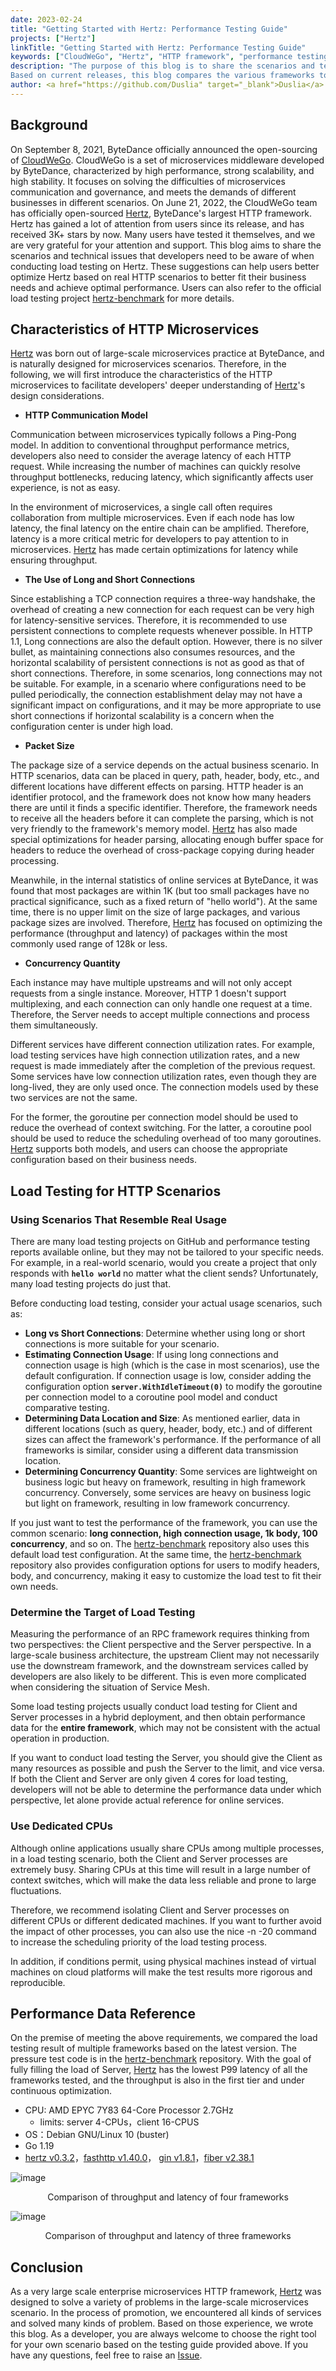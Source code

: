 ```yaml
---
date: 2023-02-24
title: "Getting Started with Hertz: Performance Testing Guide"
projects: ["Hertz"]
linkTitle: "Getting Started with Hertz: Performance Testing Guide"
keywords: ["CloudWeGo", "Hertz", "HTTP framework", "performance testing"]
description: "The purpose of this blog is to share the scenarios and technical issues that developers need to know when they need to conduct load testing on Hertz.
Based on current releases, this blog compares the various frameworks to provide performance reference data that will help you tune Hertz with real-world HTTP scenarios to better match business needs and maximize performance."
author: <a href="https://github.com/Duslia" target="_blank">Duslia</a>
---
```


## Background

On September 8, 2021, ByteDance officially announced the open-sourcing of [CloudWeGo][CloudWeGo].
CloudWeGo is a set of microservices middleware developed by ByteDance, characterized by high performance, strong scalability, and high stability.
It focuses on solving the difficulties of microservices communication and governance, and meets the demands of different businesses in different scenarios.
On June 21, 2022, the CloudWeGo team has officially open-sourced [Hertz][Hertz], ByteDance's largest HTTP framework. Hertz has gained a lot of attention from users since its release,
and has received 3K+ stars by now. Many users have tested it themselves, and we are very grateful for your attention and support.
This blog aims to share the scenarios and technical issues that developers need to be aware of when conducting load testing on Hertz.
These suggestions can help users better optimize Hertz based on real HTTP scenarios to better fit their business needs and achieve optimal performance.
Users can also refer to the official load testing project [hertz-benchmark][hertz-benchmark] for more details.

## Characteristics of HTTP Microservices

[Hertz][Hertz] was born out of large-scale microservices practice at ByteDance, and is naturally designed for microservices scenarios.
Therefore, in the following, we will first introduce the characteristics of the HTTP microservices to facilitate developers' deeper understanding of [Hertz][Hertz]'s design considerations.

- **HTTP Communication Model**

Communication between microservices typically follows a Ping-Pong model. In addition to conventional throughput performance metrics, developers also need to consider the average latency of each HTTP request.
While increasing the number of machines can quickly resolve throughput bottlenecks, reducing latency, which significantly affects user experience, is not as easy.

In the environment of microservices, a single call often requires collaboration from multiple microservices. Even if each node has low latency, the final latency on the entire chain can be amplified.
Therefore, latency is a more critical metric for developers to pay attention to in microservices. [Hertz][Hertz] has made certain optimizations for latency while ensuring throughput.

- **The Use of Long and Short Connections**

Since establishing a TCP connection requires a three-way handshake, the overhead of creating a new connection for each request can be very high for latency-sensitive services.
Therefore, it is recommended to use persistent connections to complete requests whenever possible. In HTTP 1.1, Long connections are also the default option.
However, there is no silver bullet, as maintaining connections also consumes resources, and the horizontal scalability of persistent connections is not as good as that of short connections.
Therefore, in some scenarios, long connections may not be suitable. For example, in a scenario where configurations need to be pulled periodically,
the connection establishment delay may not have a significant impact on configurations, and it may be more appropriate to use short connections if horizontal scalability is a concern when the configuration center is under high load.

- **Packet Size**

The package size of a service depends on the actual business scenario. In HTTP scenarios, data can be placed in query, path, header, body, etc., and different locations have different effects on parsing.
HTTP header is an identifier protocol, and the framework does not know how many headers there are until it finds a specific identifier. Therefore, the framework needs to receive all the headers before it can complete the parsing,
which is not very friendly to the framework's memory model. [Hertz][Hertz] has also made special optimizations for header parsing, allocating enough buffer space for headers to reduce the overhead of cross-package copying during header processing.

Meanwhile, in the internal statistics of online services at ByteDance, it was found that most packages are within 1K (but too small packages have no practical significance, such as a fixed return of "hello world").
At the same time, there is no upper limit on the size of large packages, and various package sizes are involved. Therefore, [Hertz][Hertz] has focused on optimizing the performance (throughput and latency) of packages within the most commonly used range of 128k or less.

- **Concurrency Quantity**

Each instance may have multiple upstreams and will not only accept requests from a single instance. Moreover, HTTP 1 doesn't support multiplexing,
and each connection can only handle one request at a time. Therefore, the Server needs to accept multiple connections and process them simultaneously.

Different services have different connection utilization rates. For example, load testing services have high connection utilization rates, and a new request is made immediately after the completion of the previous request.
Some services have low connection utilization rates, even though they are long-lived, they are only used once. The connection models used by these two services are not the same.

For the former, the goroutine per connection model should be used to reduce the overhead of context switching. For the latter, a coroutine pool should be used to reduce the scheduling overhead of too many goroutines.
[Hertz][Hertz] supports both models, and users can choose the appropriate configuration based on their business needs.

## Load Testing for HTTP Scenarios

### Using Scenarios That Resemble Real Usage

There are many load testing projects on GitHub and performance testing reports available online, but they may not be tailored to your specific needs.
For example, in a real-world scenario, would you create a project that only responds with **`hello world`** no matter what the client sends? Unfortunately, many load testing projects do just that.

Before conducting load testing, consider your actual usage scenarios, such as:

- **Long vs Short Connections**: Determine whether using long or short connections is more suitable for your scenario.
- **Estimating Connection Usage**: If using long connections and connection usage is high (which is the case in most scenarios), use the default configuration.
  If connection usage is low, consider adding the configuration option **`server.WithIdleTimeout(0)`** to modify the goroutine per connection model to a coroutine pool model and conduct comparative testing.
- **Determining Data Location and Size**: As mentioned earlier, data in different locations (such as query, header, body, etc.) and of different sizes can affect the framework's performance.
  If the performance of all frameworks is similar, consider using a different data transmission location.
- **Determining Concurrency Quantity**: Some services are lightweight on business logic but heavy on framework, resulting in high framework concurrency.
  Conversely, some services are heavy on business logic but light on framework, resulting in low framework concurrency.

If you just want to test the performance of the framework, you can use the common scenario: **long connection, high connection usage, 1k body, 100 concurrency**, and so on.
The [hertz-benchmark][hertz-benchmark] repository also uses this default load test configuration.
At the same time, the [hertz-benchmark][hertz-benchmark] repository also provides configuration options for users to modify headers, body, and concurrency, making it easy to customize the load test to fit their own needs.

### Determine the Target of Load Testing

Measuring the performance of an RPC framework requires thinking from two perspectives: the Client perspective and the Server perspective. In a large-scale business architecture,
the upstream Client may not necessarily use the downstream framework, and the downstream services called by developers are also likely to be different. This is even more complicated when considering the situation of Service Mesh.

Some load testing projects usually conduct load testing for Client and Server processes in a hybrid deployment, and then obtain performance data for the **entire framework**, which may not be consistent with the actual operation in production.

If you want to conduct load testing the Server, you should give the Client as many resources as possible and push the Server to the limit, and vice versa.
If both the Client and Server are only given 4 cores for load testing, developers will not be able to determine the performance data under which perspective, let alone provide actual reference for online services.

### Use Dedicated CPUs

Although online applications usually share CPUs among multiple processes, in a load testing scenario, both the Client and Server processes are extremely busy. Sharing CPUs at this time will result in a large number of context switches, which will make the data less reliable and prone to large fluctuations.

Therefore, we recommend isolating Client and Server processes on different CPUs or different dedicated machines. If you want to further avoid the impact of other processes, you can also use the nice -n -20 command to increase the scheduling priority of the load testing process.

In addition, if conditions permit, using physical machines instead of virtual machines on cloud platforms will make the test results more rigorous and reproducible.

## Performance Data Reference

On the premise of meeting the above requirements, we compared the load testing result of multiple frameworks based on the latest version. The pressure test code is in the [hertz-benchmark][hertz-benchmark] repository.
With the goal of fully filling the load of Server, [Hertz] has the lowest P99 latency of all the frameworks tested, and the throughput is also in the first tier and under continuous optimization.

- CPU: AMD EPYC 7Y83 64-Core Processor 2.7GHz
  - limits: server 4-CPUs，client 16-CPUS
- OS：Debian GNU/Linux 10 (buster)
- Go 1.19
- [hertz v0.3.2](https://github.com/cloudwego/hertz/releases/tag/v0.3.2)，[fasthttp v1.40.0](https://github.com/valyala/fasthttp/releases/tag/v1.40.0)，
  [gin v1.8.1](https://github.com/gin-gonic/gin/releases/tag/v1.8.1)，[fiber v2.38.1](https://github.com/gofiber/fiber/releases/tag/v2.38.1)

![image](/img/blog/Hertz-benchmark/1.png)

<p align="center">Comparison of throughput and latency of four frameworks</p>

![image](/img/blog/Hertz-benchmark/2.png)

<p align="center">Comparison of throughput and latency of three frameworks</p>

## Conclusion

As a very large scale enterprise microservices HTTP framework, [Hertz][Hertz] was designed to solve a variety of problems in the large-scale microservices scenario.
In the process of promotion, we encountered all kinds of services and solved many kinds of problem.
Based on those experience, we wrote this blog. As a developer, you are always welcome to choose the right tool for your own scenario based on the testing guide provided above.
If you have any questions, feel free to raise an [Issue](https://github.com/cloudwego/hertz/issues).

[CloudWeGo]: https://github.com/cloudwego
[Hertz]: https://github.com/cloudwego/hertz
[hertz-benchmark]: https://github.com/cloudwego/hertz-benchmark
